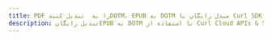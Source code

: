 ---title: PDF را به  تبدیل کنیدDOTM، EPUB به DOTM مبدل رایگان یا Curl SDKdescription: تبدیل رایگانEPUB به DOTM با استفاده از Curl Cloud APIs & SDK همچنین اسناد PDF را در Cloud ایجاد، ویرایش و رندر کنید.---